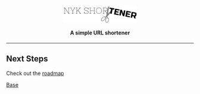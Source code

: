 <!-- Logo -->
<p align="center">
  <img width="200" src="./static/logo.png" alt="nyk shortener logo" />

</p>

<!-- Name -->
<h4 align="center" style="margin-top: 10px">A simple URL shortener</h4>

<!-- Badges -->
<!-- <div align="center">

![Build Status](https://github.com/DittrichLucas/contacts/workflows/Build%20project/badge.svg)

</div> -->

---

## Next Steps

Check out the [roadmap](./ROADMAP.md)

[Base](https://www.eddywm.com/lets-build-a-url-shortener-in-go/)

<!-- [Lint](https://medium.com/wesionary-team/introduction-to-linters-in-go-and-know-about-golangci-lint-6486fb2864b3) -->
<!-- [Lint](https://freshman.tech/linting-golang/) -->

<!-- [API em Go]() -->
